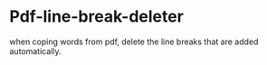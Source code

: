 # Pdf-line-break-deleter
when coping words from pdf, delete the line breaks that are added automatically.
